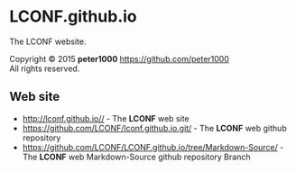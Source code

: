 # LCONF.github.io
The LCONF website.

Copyright © 2015 **peter1000** <https://github.com/peter1000> <br />
All rights reserved.


## Web site 

* <http://lconf.github.io//> - The **LCONF** web site
* <https://github.com/LCONF/lconf.github.io.git/> - The **LCONF** web github repository
* <https://github.com/LCONF/LCONF.github.io/tree/Markdown-Source/> - The **LCONF** web Markdown-Source github repository Branch

